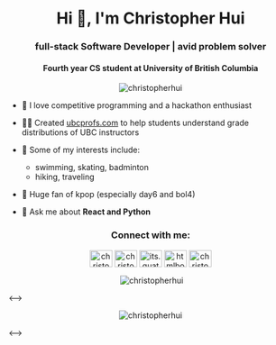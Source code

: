 <h1 align="center">Hi 👋, I'm Christopher Hui</h1>
<h3 align="center">full-stack Software Developer  |  avid problem solver</h3>
<h4 align="center"> Fourth year CS student at University of British Columbia</h4>
<p align="center"> <img src="https://komarev.com/ghpvc/?username=christopherhui&label=Profile%20views&color=0e75b6&style=flat" alt="christopherhui" /> </p>

- 🔭 I love competitive programming and a hackathon enthusiast

- 👨‍🏫 Created <a href="ubcprofs.com">ubcprofs.com</a> to help students understand grade distributions of UBC instructors

- 🌱 Some of my interests include: 
  - swimming, skating, badminton
  - hiking, traveling

- 🎵 Huge fan of kpop (especially day6 and bol4)

- 💬 Ask me about **React and Python**

<h3 align="center">Connect with me:</h3>
<p align="center">
<a href="https://linkedin.com/in/christophergkhui" target="blank"><img align="center" src="https://cdn.jsdelivr.net/npm/simple-icons@3.0.1/icons/linkedin.svg" alt="christophergkhui" height="30" width="40" /></a>
<a href="https://fb.com/christopher.hui.1865" target="blank"><img align="center" src="https://cdn.jsdelivr.net/npm/simple-icons@3.0.1/icons/facebook.svg" alt="christopher.hui.1865" height="30" width="40" /></a>
<a href="https://instagram.com/its.quatchi" target="blank"><img align="center" src="https://cdn.jsdelivr.net/npm/simple-icons@3.0.1/icons/instagram.svg" alt="its.quatchi" height="30" width="40" /></a>
<a href="https://codeforces.com/profile/htmlbot" target="blank"><img align="center" src="https://cdn.jsdelivr.net/npm/simple-icons@3.0.1/icons/codeforces.svg" alt="htmlbot" height="30" width="40" /></a>
<a href="https://www.leetcode.com/christopherhui" target="blank"><img align="center" src="https://cdn.jsdelivr.net/npm/simple-icons@3.0.1/icons/leetcode.svg" alt="christopherhui" height="30" width="40" /></a>
</p>

<!--->
<p align="center">&nbsp;<img align="center" src="https://github-readme-stats.vercel.app/api?username=christopherhui&show_icons=true&locale=en&theme=tokyonight" alt="christopherhui" /></p>
<-->

<!--->
<p align="center"><img align="center" src="https://github-readme-streak-stats.herokuapp.com/?user=christopherhui&theme=dark" alt="christopherhui" /></p>
<-->
